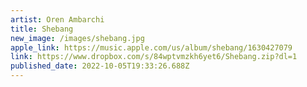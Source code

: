 ```yaml
---
artist: Oren Ambarchi
title: Shebang
new_image: /images/shebang.jpg
apple_link: https://music.apple.com/us/album/shebang/1630427079
link: https://www.dropbox.com/s/84wptvmzkh6yet6/Shebang.zip?dl=1
published_date: 2022-10-05T19:33:26.688Z
---
```

